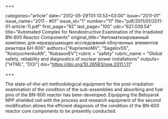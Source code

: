 +++

categories="article"
date="2012-05-29T01:13:53+03:00"
issue="2011-01"
issue_name="2011 - #01"
issue_id="1"
number="11"
file="pdf/2011/01/2011-01-article-11.pdf"
first_page="92"
last_page="100"
udc="621.039.54"
title="Automated Complex for Nondestructive Examination of the Irradiated BN-600 Reactor Components"
original_title="Автоматизированный комплекс для неразрушающих исследований облученных элементов реактора БН-600"
authors=["KuprienkoMV", "SagalovSS", "KostyuchenkoAN", "KubasovEV"]
rubric = "safety"
rubric_name = "Global safety, reliability and diagnostics of nuclear power installations"
outputs=["HTML", "DOI"]
doi="https://doi.org/10.26583/npe.2011.1.11"

+++

The state-of-the-art methodological equipment for the post-irradiation examination of the condition of the sub-assemblies and absorbing and fuel pins of the BN-600 reactor has been developed. Equipping the Beloyarsk NPP shielded cell with the process and research equipment of the second modification allows the efficient diagnosis of the condition of the BN-600 reactor core components to be presently conducted.